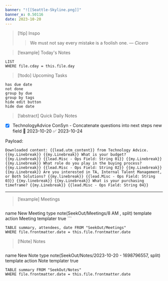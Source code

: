 ```yaml
---
banner: "![[Seattle-Skyline.png]]"
banner_x: 0.50116
date: 2023-10-20
---
```


> [!tip] Inspo
>> We must not say every mistake is a foolish one.
> — <cite>Cicero</cite>


> [!example] Today's Notes
```dataview
LIST
WHERE file.cday = this.file.day
```

> [!todo] Upcoming Tasks

```tasks
has due date
not done
group by due
group by tags
hide edit button
hide due date
```

> [!abstract] Quick Daily Notes

- [x] TechnologyAdvice ConSyn - Concatenate questions into next steps new field 📅 2023-10-20 ✅ 2023-10-24

Payload:

`Downloaded content: {{lead.utm_content}} from Technology Advice. {{my.Linebreak}} {{my.Linebreak}} What is your budget? {{my.Linebreak}} {{lead.Misc - Ops Field: String 01}} {{my.Linebreak}} {{my.Linebreak}} What role do you play in the buying process? {{my.Linebreak}} {{lead.Misc - Ops Field: String 02}} {{my.Linebreak}} {{my.Linebreak}} Are you interested in TA, Internal Talent Management, or Both Solutions? {{my.linebreak}} {{lead.Misc - Ops Field: String 03}} {{my.linebreak}} {{my.Linebreak}} What is your purchasing timeframe? {{my.Linebreak}} {{lead.Misc - Ops Field: String 04}}`

---

> [!example] Meetings
>  ```button
name New Meeting
type note(SeekOut/Meetings/8  AM , split) template
action Meeting
templater true ```

```dataview  
TABLE summary, attendees, date FROM "SeekOut/Meetings"  
WHERE file.frontmatter.date = this.file.frontmatter.date  
```

> [!Note]  Notes
> ```button
name New Note
type note(SeekOut/Notes/2023-10-20 - 1698796557, split) template
action Note
templater true
```dataview
TABLE summary FROM "SeekOut/Notes"  
WHERE file.frontmatter.date = this.file.frontmatter.date  
```

​